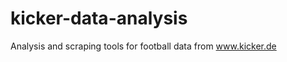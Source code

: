 kicker-data-analysis
====================

Analysis and scraping tools for football data from www.kicker.de
